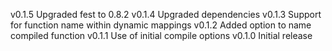 v0.1.5
    Upgraded fest to 0.8.2
v0.1.4
    Upgraded dependencies
v0.1.3
    Support for function name within dynamic mappings
v0.1.2
    Added option to name compiled function
v0.1.1
    Use of initial compile options
v0.1.0
    Initial release
